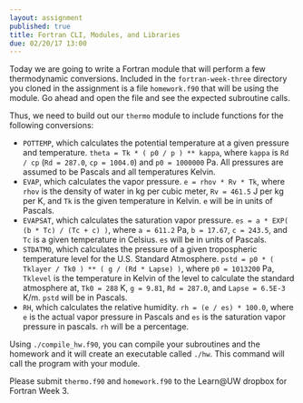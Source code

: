 ```yaml
---
layout: assignment
published: true
title: Fortran CLI, Modules, and Libraries
due: 02/20/17 13:00
---
```


Today we are going to write a Fortran module that will perform a few thermodynamic conversions. Included in the `fortran-week-three` directory you cloned in the assignment is a file `homework.f90` that will be using the module. Go ahead and open the file and see the expected subroutine calls.

Thus, we need to build out our `thermo` module to include functions for the following conversions:

* `POTTEMP`, which calculates the potential temperature at a given pressure and temperature. `theta = Tk * ( p0 / p ) ** kappa`, where `kappa` is `Rd / cp` (`Rd = 287.0`, `cp = 1004.0`) and `p0 = 1000000` Pa. All pressures are assumed to be Pascals and all temperatures Kelvin.
* `EVAP`, which calculates the vapor pressure. `e = rhov * Rv * Tk`, where `rhov` is the density of water in kg per cubic meter, `Rv = 461.5` J per kg per K, and `Tk` is the given temperature in Kelvin. `e` will be in units of Pascals.
* `EVAPSAT`, which calculates the saturation vapor pressure. `es = a * EXP( (b * Tc) / (Tc + c) )`, where `a = 611.2` Pa, `b = 17.67`, `c = 243.5`, and `Tc` is a given temperature in Celsius. `es` will be in units of Pascals.
* `STDATMO`, which calculates the pressure of a given tropospheric temperature level for the U.S. Standard Atmosphere. `pstd = p0 * ( Tklayer / Tk0 ) ** ( g / (Rd * Lapse) )`, where `p0 = 1013200` Pa, `Tklevel` is the temperature in Kelvin of the level to calculate the standard atmosphere at, `Tk0 = 288` K, `g = 9.81`, `Rd = 287.0`, and `Lapse = 6.5E-3` K/m. `pstd` will be in Pascals.
* `RH`, which calculates the relative humidity. `rh = (e / es) * 100.0`, where `e` is the actual vapor pressure in Pascals and `es` is the saturation vapor pressure in pascals. `rh` will be a percentage.

Using `./compile_hw.f90`, you can compile your subroutines and the homework and it will create an executable called `./hw`. This command will call the program with your module. 

Please submit `thermo.f90` and `homework.f90` to the Learn@UW dropbox for Fortran Week 3.

